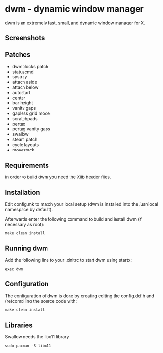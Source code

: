 dwm - dynamic window manager
============================
dwm is an extremely fast, small, and dynamic window manager for X.

Screenshots
-----------


Patches
-------
+ dwmblocks patch
+ statuscmd
+ systray
+ attach aside 
+ attach below 
+ autostart
+ center
+ bar height
+ vanity gaps
+ gapless grid mode
+ scratchpads
+ pertag
+ pertag vanity gaps
+ swallow
+ steam patch 
+ cycle layouts
+ movestack

Requirements
------------
In order to build dwm you need the Xlib header files.


Installation
------------
Edit config.mk to match your local setup (dwm is installed into
the /usr/local namespace by default).

Afterwards enter the following command to build and install dwm (if
necessary as root):

    make clean install


Running dwm
-----------
Add the following line to your .xinitrc to start dwm using startx:

    exec dwm



Configuration
-------------
The configuration of dwm is done by creating editing the config.def.h
and (re)compiling the source code with:

    make clean install
    
Libraries 
---------
Swallow needs the libx11 library

    sudo pacman -S libx11 

   
